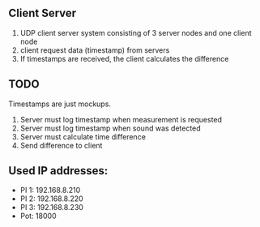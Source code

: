## Client Server
1. UDP client server system consisting of 3 server nodes and one client node
2. client request data (timestamp) from servers
3. If timestamps are received, the client calculates the difference

## TODO
Timestamps are just mockups. 
1. Server must log timestamp when measurement is requested
2. Server must log timestamp when sound was detected
3. Server must calculate time difference
4. Send difference to client

## Used IP addresses:
- PI 1: 192.168.8.210
- PI 2: 192.168.8.220
- PI 3: 192.168.8.230
- Pot: 18000